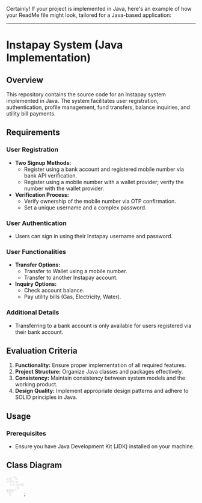 Certainly! If your project is implemented in Java, here's an example of how your ReadMe file might look, tailored for a Java-based application:

---

# Instapay System (Java Implementation)

## Overview

This repository contains the source code for an Instapay system implemented in Java. The system facilitates user registration, authentication, profile management, fund transfers, balance inquiries, and utility bill payments.



## Requirements

### User Registration
- **Two Signup Methods:**
  - Register using a bank account and registered mobile number via bank API verification.
  - Register using a mobile number with a wallet provider; verify the number with the wallet provider.
- **Verification Process:**
  - Verify ownership of the mobile number via OTP confirmation.
  - Set a unique username and a complex password.

### User Authentication
- Users can sign in using their Instapay username and password.

### User Functionalities
- **Transfer Options:**
  - Transfer to Wallet using a mobile number.
  - Transfer to another Instapay account.
- **Inquiry Options:**
  - Check account balance.
  - Pay utility bills (Gas, Electricity, Water).

### Additional Details
- Transferring to a bank account is only available for users registered via their bank account.

## Evaluation Criteria

1. **Functionality:** Ensure proper implementation of all required features.
2. **Project Structure:** Organize Java classes and packages effectively.
3. **Consistency:** Maintain consistency between system models and the working product.
4. **Design Quality:** Implement appropriate design patterns and adhere to SOLID principles in Java.

## Usage

### Prerequisites

- Ensure you have Java Development Kit (JDK) installed on your machine.


## Class Diagram
<img height="50" src="./Class Diagram.jpg">;
